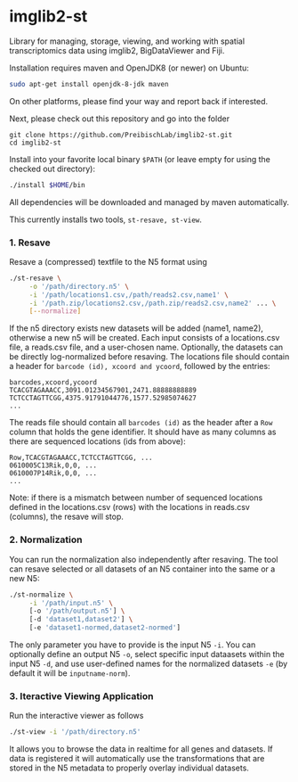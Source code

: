 # imglib2-st
Library for managing, storage, viewing, and working with spatial
transcriptomics data using imglib2, BigDataViewer and Fiji.

Installation requires maven and OpenJDK8 (or newer) on Ubuntu:
```bash
sudo apt-get install openjdk-8-jdk maven
```
On other platforms, please find your way and report back if interested.

Next, please check out this repository and go into the folder

```
git clone https://github.com/PreibischLab/imglib2-st.git
cd imglib2-st
```

Install into your favorite local binary `$PATH` (or leave empty for using the checked out directory):
```bash
./install $HOME/bin
```
All dependencies will be downloaded and managed by maven automatically.

This currently installs two tools, `st-resave, st-view`.

### 1.	Resave
Resave a (compressed) textfile to the N5 format using
```bash
./st-resave \
     -o '/path/directory.n5' \
     -i '/path/locations1.csv,/path/reads2.csv,name1' \
     -i '/path.zip/locations2.csv,/path.zip/reads2.csv,name2' ... \
     [--normalize]
```
If the n5 directory exists new datasets will be added (name1, name2), otherwise a new n5 will be created. Each input consists of a locations.csv file, a reads.csv file, and a user-chosen name. Optionally, the datasets can be directly log-normalized before resaving. The locations file should contain a header for `barcode (id), xcoord and ycoord`, followed by the entries:
```
barcodes,xcoord,ycoord
TCACGTAGAAACC,3091.01234567901,2471.88888888889
TCTCCTAGTTCGG,4375.91791044776,1577.52985074627
...
```
The reads file should contain all `barcodes (id)` as the header after a `Row` column that holds the gene identifier. It should have as many columns as there are sequenced locations (ids from above):
```
Row,TCACGTAGAAACC,TCTCCTAGTTCGG, ...
0610005C13Rik,0,0, ...
0610007P14Rik,0,0, ...
...
```
Note: if there is a mismatch between number of sequenced locations defined in the locations.csv (rows) with the locations in reads.csv (columns), the resave will stop.

### 2. Normalization
You can run the normalization also independently after resaving. The tool can resave selected or all datasets of an N5 container into the same or a new N5:
```bash
./st-normalize \
     -i '/path/input.n5' \
     [-o '/path/output.n5'] \
     [-d 'dataset1,dataset2'] \
     [-e 'dataset1-normed,dataset2-normed']
```
The only parameter you have to provide is the input N5 `-i`. You can optionally define an output N5 `-o`, select specific input dataasets within the input N5 `-d`, and use user-defined names for the normalized datasets `-e` (by default it will be `inputname-norm`).

### 3. Iteractive Viewing Application
Run the interactive viewer as follows
```bash
./st-view -i '/path/directory.n5'
```
It allows you to browse the data in realtime for all genes and datasets. If data is registered it will automatically use the transformations that are stored in the N5 metadata to properly overlay individual datasets.
